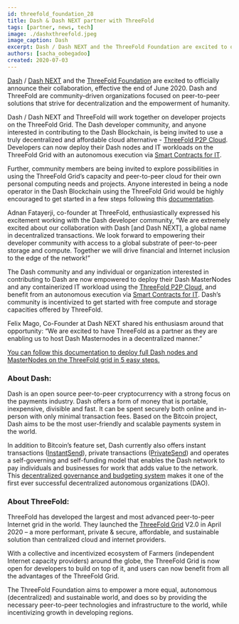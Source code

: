 ```yaml
---
id: threefold_foundation_28
title: Dash & Dash NEXT partner with ThreeFold
tags: [partner, news, tech]
image: ./dashxthreefold.jpeg
image_caption: Dash
excerpt: Dash / Dash NEXT and the ThreeFold Foundation are excited to officially announce their collaboration, effective the end of June 2020. Dash and ThreeFold are community-driven organizations focused on peer-to-peer solutions that strive for decentralization and the empowerment of humanity.
authors: [sacha_oobegadoo]
created: 2020-07-03
---
```


[Dash](https://www.dash.org) / [Dash NEXT](https://dashnext.org/) and the [ThreeFold Foundation](https://threefold.io) are excited to officially announce their collaboration, effective the end of June 2020.  Dash and ThreeFold are community-driven organizations focused on peer-to-peer solutions that strive for decentralization and the empowerment of humanity.

Dash / Dash NEXT and ThreeFold will work together on developer projects on the ThreeFold Grid. The Dash developer community, and anyone interested in contributing to the Dash Blockchain, is being invited to use a truly decentralized and  affordable cloud alternative - [ThreeFold P2P Cloud](http://cloud.threefold.io). Developers can now deploy their Dash nodes and IT workloads on the ThreeFold Grid with an autonomous execution via [Smart Contracts for IT](https://sdk.threefold.io/#/smart_contract). 

Further, community members are being invited to explore possibilities in using the ThreeFold Grid’s capacity and peer-to-peer cloud for their own personal computing needs and projects. Anyone interested in being a node operator in the Dash Blockchain using the ThreeFold Grid would be highly encouraged to get started in a few steps following this [documentation](https://forum.threefold.io/t/deploy-a-dash-node-in-5-steps-on-the-threefold-grid/509).  

Adnan Fatayerji, co-founder at ThreeFold, enthusiastically expressed his excitement working with the Dash developer community, “We are extremely excited about our collaboration with Dash [and Dash NEXT], a global name in decentralized transactions. We look forward to empowering their developer community with access to a global substrate of peer-to-peer storage and compute. Together we will drive financial and Internet inclusion to the edge of the network!”

The Dash community and any individual or organization interested in contributing to Dash are now empowered to deploy their Dash MasterNodes and any containerized IT workload using the [ThreeFold P2P Cloud](http://cloud.threefold.io), and benefit from  an autonomous execution via [Smart Contracts for IT](https://sdk.threefold.io/#/smart_contract). Dash’s community is incentivized to get started with free compute and storage capacities offered by ThreeFold.  

Felix Mago, Co-Founder at Dash NEXT shared his enthusiasm around that opportunity: “We are excited to have ThreeFold as a partner as they are enabling us to host Dash Masternodes in a decentralized manner.”

[You can follow this documentation to deploy full Dash nodes and MasterNodes on the ThreeFold grid  in 5 easy steps.](https://forum.threefold.io/t/deploy-a-dash-node-in-5-steps-on-the-threefold-grid/509)

### About Dash:

Dash is an open source peer-to-peer cryptocurrency with a strong focus on the payments industry. Dash offers a form of money that is portable, inexpensive, divisible and fast. It can be spent securely both online and in-person with only minimal transaction fees. Based on the Bitcoin project, Dash aims to be the most user-friendly and scalable payments system in the world.

In addition to Bitcoin’s feature set, Dash currently also offers instant transactions ([InstantSend](https://docs.dash.org/en/stable/introduction/features.html#instantsend)), private transactions ([PrivateSend](https://docs.dash.org/en/stable/introduction/features.html#privatesend)) and operates a self-governing and self-funding model that enables the Dash network to pay individuals and businesses for work that adds value to the network. This [decentralized governance and budgeting system](https://docs.dash.org/en/stable/governance/index.html#governance) makes it one of the first ever successful decentralized autonomous organizations (DAO).

### About ThreeFold:

ThreeFold has developed the largest and most advanced peer-to-peer Internet grid in the world.  They launched the [ThreeFold Grid](https://threefold.io/capacity.html) V2.0 in  April 2020 – a  more performant, private & secure, affordable, and sustainable solution than centralized cloud and internet providers. 

With a collective and incentivized ecosystem of Farmers (independent Internet capacity providers) around the globe, the ThreeFold Grid  is now open for developers to build on top of it,  and users can now benefit from all the advantages of the ThreeFold Grid.

The ThreeFold Foundation aims to empower a more equal, autonomous (decentralized) and sustainable world, and does so  by providing the necessary peer-to-peer technologies and infrastructure to the world, while incentivizing growth in developing regions.

